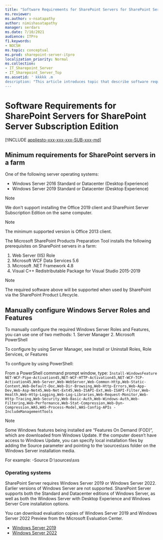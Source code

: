 ```yaml
---
title: "Software Requirements for SharePoint Servers for SharePoint Server Subscription Edition"
ms.reviewer: 
ms.author: v-nsatapathy
author: nimishasatapathy
manager: serdars
ms.date: 7/10/2021
audience: ITPro
f1.keywords:
- NOCSH
ms.topic: conceptual
ms.prod: sharepoint-server-itpro
localization_priority: Normal
ms.collection:
- IT_Sharepoint_Server
- IT_Sharepoint_Server_Top
ms.assetid: ' kkkkk .m
description: "This article introduces topic that describe software requirements for SharePoint Server."
---
```


# Software Requirements for SharePoint Servers for SharePoint Server Subscription Edition

[!INCLUDE [appliesto-xxx-xxx-xxx-SUB-xxx-md](../includes/appliesto-xxx-xxx-xxx-SUB-xxx-md.md)] 

## Minimum requirements for SharePoint servers in a farm

One of the following server operating systems:
- Windows Server 2016 Standard or Datacenter (Desktop Experience)
- Windows Server 2019 Standard or Datacenter (Desktop Experience)

> [!NOTE]
> We don't support installing the Office 2019 client and SharePoint Server Subscription Edition on the same computer.

> [!NOTE]
> The minimum supported version is Office 2013 client.

The Microsoft SharePoint Products Preparation Tool installs the following prerequisites on SharePoint servers in a farm:
1. Web Server (IIS) Role
2. Microsoft WCF Data Services 5.6
3. Microsoft .NET Framework 4.8
4. Visual C++ Redistributable Package for Visual Studio 2015-2019
> [!NOTE]
> The required software above will be supported when used by SharePoint via the SharePoint Product Lifecycle.

## Manually configure Windows Server Roles and Features
To manually configure the required Windows Server Roles and Features, you can use one of two methods: 1. Server Manager 2. Microsoft PowerShell

To configure by using Server Manager, see Install or Uninstall Roles, Role Services, or Features

To configure by using PowerShell:

From a PowerShell command prompt window, type:
```Install-WindowsFeature NET-WCF-Pipe-Activation45,NET-WCF-HTTP-Activation45,NET-WCF-TCP-Activation45,Web-Server,Web-WebServer,Web-Common-Http,Web-Static-Content,Web-Default-Doc,Web-Dir-Browsing,Web-Http-Errors,Web-App-Dev,Web-Asp-Net45,Web-Net-Ext45,Web-ISAPI-Ext,Web-ISAPI-Filter,Web-Health,Web-Http-Logging,Web-Log-Libraries,Web-Request-Monitor,Web-Http-Tracing,Web-Security,Web-Basic-Auth,Web-Windows-Auth,Web-Filtering,Web-Performance,Web-Stat-Compression,Web-Dyn-Compression,WAS,WAS-Process-Model,WAS-Config-APIs -IncludeManagementTools```

> [!NOTE]
> Some Windows features being installed are “Features On Demand (FOD)”, which are downloaded from Windows Update. If the computer doesn’t have access to Windows Update, you can specify local installation files by adding the Source parameter and pointing to the \sources\sxs folder on the Windows Server installation media.

For example: -Source D:\sources\sxs

### Operating systems

SharePoint Server requires Windows Server 2019 or Windows Server 2022. Earlier versions of Windows Server are not supported. SharePoint Server supports both the Standard and Datacenter editions of Windows Server, as well as both the Windows Server with Desktop Experience and Windows Server Core installation options.

You can download evaluation copies of Windows Server 2019 and Windows Server 2022 Preview from the Microsoft Evaluation Center.
- [Windows Server 2019](https://www.microsoft.com/en-in/evalcenter/evaluate-windows-server-2019)
- [Windows Server 2022](https://www.microsoft.com/en-in/evalcenter/evaluate-windows-server-2022-preview)